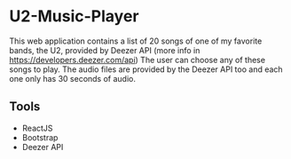 # U2-Music-Player

This web application contains a list of 20 songs of one of my favorite bands, the U2, provided by Deezer API (more info in https://developers.deezer.com/api)
The user can choose any of these songs to play. The audio files are provided by the Deezer API too and each one only has 30 seconds of audio.

## Tools
* ReactJS
* Bootstrap
* Deezer API


